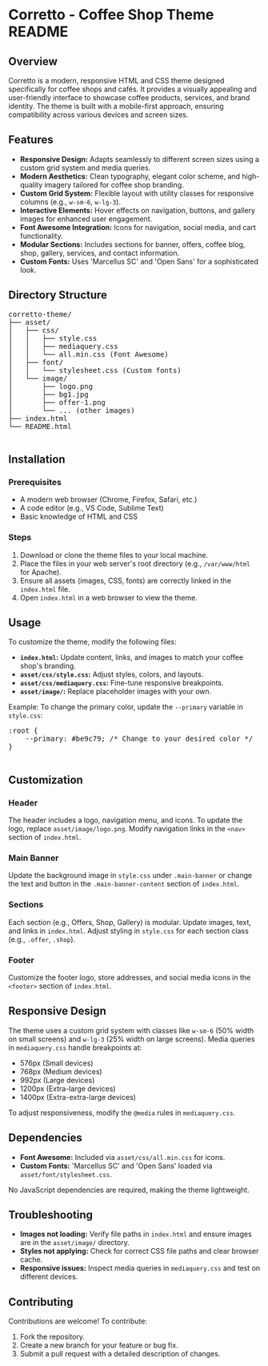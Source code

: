 
<div class="container">
        <h1>Corretto - Coffee Shop Theme README</h1>

  <div class="section">
            <h2>Overview</h2>
            <p>Corretto is a modern, responsive HTML and CSS theme designed specifically for coffee shops and cafés. It provides a visually appealing and user-friendly interface to showcase coffee products, services, and brand identity. The theme is built with a mobile-first approach, ensuring compatibility across various devices and screen sizes.</p>
        </div>

   <div class="section">
            <h2>Features</h2>
            <ul>
                <li><strong>Responsive Design:</strong> Adapts seamlessly to different screen sizes using a custom grid system and media queries.</li>
                <li><strong>Modern Aesthetics:</strong> Clean typography, elegant color scheme, and high-quality imagery tailored for coffee shop branding.</li>
                <li><strong>Custom Grid System:</strong> Flexible layout with utility classes for responsive columns (e.g., <code>w-sm-6</code>, <code>w-lg-3</code>).</li>
                <li><strong>Interactive Elements:</strong> Hover effects on navigation, buttons, and gallery images for enhanced user engagement.</li>
                <li><strong>Font Awesome Integration:</strong> Icons for navigation, social media, and cart functionality.</li>
                <li><strong>Modular Sections:</strong> Includes sections for banner, offers, coffee blog, shop, gallery, services, and contact information.</li>
                <li><strong>Custom Fonts:</strong> Uses 'Marcellus SC' and 'Open Sans' for a sophisticated look.</li>
            </ul>
        </div>

<div class="section">
            <h2>Directory Structure</h2>
            <pre>
corretto-theme/
├── asset/
│   ├── css/
│   │   ├── style.css
│   │   ├── mediaquery.css
│   │   └── all.min.css (Font Awesome)
│   ├── font/
│   │   └── stylesheet.css (Custom fonts)
│   └── image/
│       ├── logo.png
│       ├── bg1.jpg
│       ├── offer-1.png
│       └── ... (other images)
├── index.html
└── README.html
            </pre>
        </div>

 <div class="section">
            <h2>Installation</h2>
            <h3>Prerequisites</h3>
            <ul>
                <li>A modern web browser (Chrome, Firefox, Safari, etc.)</li>
                <li>A code editor (e.g., VS Code, Sublime Text)</li>
                <li>Basic knowledge of HTML and CSS</li>
            </ul>
            <h3>Steps</h3>
            <ol>
                <li>Download or clone the theme files to your local machine.</li>
                <li>Place the files in your web server's root directory (e.g., <code>/var/www/html</code> for Apache).</li>
                <li>Ensure all assets (images, CSS, fonts) are correctly linked in the <code>index.html</code> file.</li>
                <li>Open <code>index.html</code> in a web browser to view the theme.</li>
            </ol>
        </div>

<div class="section">
            <h2>Usage</h2>
            <p>To customize the theme, modify the following files:</p>
            <ul>
                <li><strong><code>index.html</code>:</strong> Update content, links, and images to match your coffee shop's branding.</li>
                <li><strong><code>asset/css/style.css</code>:</strong> Adjust styles, colors, and layouts.</li>
                <li><strong><code>asset/css/mediaquery.css</code>:</strong> Fine-tune responsive breakpoints.</li>
                <li><strong><code>asset/image/</code>:</strong> Replace placeholder images with your own.</li>
            </ul>
            <p>Example: To change the primary color, update the <code>--primary</code> variable in <code>style.css</code>:</p>
            <pre>
:root {
    --primary: #be9c79; /* Change to your desired color */
}
            </pre>
        </div>

 <div class="section">
            <h2>Customization</h2>
            <h3>Header</h3>
            <p>The header includes a logo, navigation menu, and icons. To update the logo, replace <code>asset/image/logo.png</code>. Modify navigation links in the <code>&lt;nav&gt;</code> section of <code>index.html</code>.</p>
            <h3>Main Banner</h3>
            <p>Update the background image in <code>style.css</code> under <code>.main-banner</code> or change the text and button in the <code>.main-banner-content</code> section of <code>index.html</code>.</p>
            <h3>Sections</h3>
            <p>Each section (e.g., Offers, Shop, Gallery) is modular. Update images, text, and links in <code>index.html</code>. Adjust styling in <code>style.css</code> for each section class (e.g., <code>.offer</code>, <code>.shop</code>).</p>
            <h3>Footer</h3>
            <p>Customize the footer logo, store addresses, and social media icons in the <code>&lt;footer&gt;</code> section of <code>index.html</code>.</p>
        </div>

 <div class="section">
            <h2>Responsive Design</h2>
            <p>The theme uses a custom grid system with classes like <code>w-sm-6</code> (50% width on small screens) and <code>w-lg-3</code> (25% width on large screens). Media queries in <code>mediaquery.css</code> handle breakpoints at:</p>
            <ul>
                <li>576px (Small devices)</li>
                <li>768px (Medium devices)</li>
                <li>992px (Large devices)</li>
                <li>1200px (Extra-large devices)</li>
                <li>1400px (Extra-extra-large devices)</li>
            </ul>
            <p>To adjust responsiveness, modify the <code>@media</code> rules in <code>mediaquery.css</code>.</p>
        </div>

<div class="section">
            <h2>Dependencies</h2>
            <ul>
                <li><strong>Font Awesome:</strong> Included via <code>asset/css/all.min.css</code> for icons.</li>
                <li><strong>Custom Fonts:</strong> 'Marcellus SC' and 'Open Sans' loaded via <code>asset/font/stylesheet.css</code>.</li>
            </ul>
            <p>No JavaScript dependencies are required, making the theme lightweight.</p>
        </div>

<div class="section">
            <h2>Troubleshooting</h2>
            <ul>
                <li><strong>Images not loading:</strong> Verify file paths in <code>index.html</code> and ensure images are in the <code>asset/image/</code> directory.</li>
                <li><strong>Styles not applying:</strong> Check for correct CSS file paths and clear browser cache.</li>
                <li><strong>Responsive issues:</strong> Inspect media queries in <code>mediaquery.css</code> and test on different devices.</li>
            </ul>
        </div>

 <div class="section">
            <h2>Contributing</h2>
            <p>Contributions are welcome! To contribute:</p>
            <ol>
                <li>Fork the repository.</li>
                <li>Create a new branch for your feature or bug fix.</li>
                <li>Submit a pull request with a detailed description of changes.</li>
            </ol>
        </div>

    
  </div>

